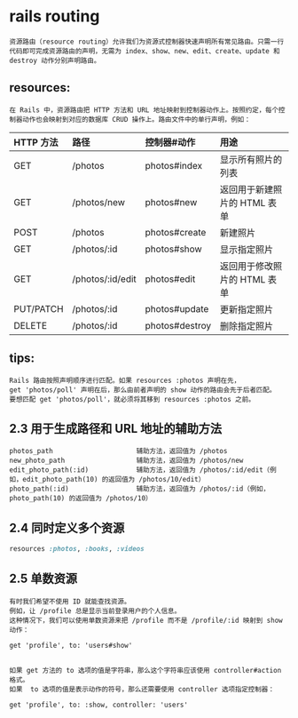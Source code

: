 # rails routing
~~~
资源路由（resource routing）允许我们为资源式控制器快速声明所有常见路由。只需一行代码即可完成资源路由的声明，无需为 index、show、new、edit、create、update 和 destroy 动作分别声明路由。
~~~

## resources:
~~~
在 Rails 中，资源路由把 HTTP 方法和 URL 地址映射到控制器动作上。按照约定，每个控制器动作也会映射到对应的数据库 CRUD 操作上。路由文件中的单行声明，例如：
~~~

| HTTP 方法 | 路径             | 控制器#动作    | 用途                         |
|:----------|:-----------------|:---------------|:-----------------------------|
| GET       | /photos          | photos#index   | 显示所有照片的列表           |
| GET       | /photos/new      | photos#new     | 返回用于新建照片的 HTML 表单 |
| POST      | /photos          | photos#create  | 新建照片                     |
| GET       | /photos/:id      | photos#show    | 显示指定照片                 |
| GET       | /photos/:id/edit | photos#edit    | 返回用于修改照片的 HTML 表单 |
| PUT/PATCH | /photos/:id      | photos#update  | 更新指定照片                 |
| DELETE    | /photos/:id      | photos#destroy | 删除指定照片                 |

## tips:
~~~
Rails 路由按照声明顺序进行匹配。如果 resources :photos 声明在先，
get 'photos/poll' 声明在后，那么由前者声明的 show 动作的路由会先于后者匹配。
要想匹配 get 'photos/poll'，就必须将其移到 resources :photos 之前。
~~~

## 2.3 用于生成路径和 URL 地址的辅助方法
~~~
photos_path                     辅助方法，返回值为 /photos
new_photo_path                  辅助方法，返回值为 /photos/new
edit_photo_path(:id)            辅助方法，返回值为 /photos/:id/edit（例如，edit_photo_path(10) 的返回值为 /photos/10/edit）
photo_path(:id)                 辅助方法，返回值为 /photos/:id（例如，photo_path(10) 的返回值为 /photos/10）
~~~

## 2.4 同时定义多个资源
```rb
resources :photos, :books, :videos
```

## 2.5 单数资源
~~~
有时我们希望不使用 ID 就能查找资源。
例如，让 /profile 总是显示当前登录用户的个人信息。
这种情况下，我们可以使用单数资源来把 /profile 而不是 /profile/:id 映射到 show 动作：

get 'profile', to: 'users#show'


如果 get 方法的 to 选项的值是字符串，那么这个字符串应该使用 controller#action 格式。
如果  to 选项的值是表示动作的符号，那么还需要使用 controller 选项指定控制器：

get 'profile', to: :show, controller: 'users'
~~~














